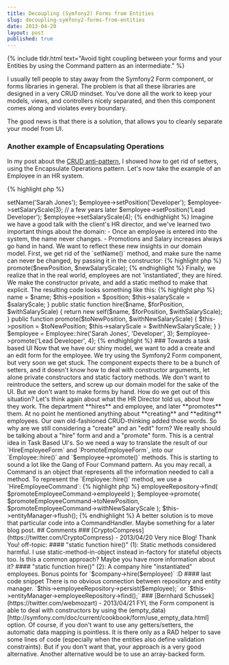 ```yaml
---
title: Decoupling (Symfony2) Forms from Entities
slug: decoupling-symfony2-forms-from-entities
date: 2013-04-20
layout: post
published: true
---
```


{% include tldr.html text="Avoid tight coupling between your forms and your Entities by using the Command pattern as an intermediate." %}

I usually tell people to stay away from the Symfony2 Form component, or forms libraries in general. The problem is that
all these libraries are designed in a very CRUD mindset. You've done all the work to keep your models, views, and controllers
nicely separated, and then this component comes along and violates every boundary.

The good news is that there is a solution, that allows you to cleanly separate your model from UI.


### Another example of Encapsulating Operations


In my post about the [CRUD anti-pattern](http://verraes.net/2013/04/crud-is-an-anti-pattern/), I showed how to get rid of setters, using the Encapsulate Operations pattern. Let's now take the example of an Employee in an HR system.

{% highlight php %}
<?php
$employee = new Employee;
$employee->setName('Sarah Jones');
$employee->setPosition('Developer');
$employee->setSalaryScale(3);

// a few years later
$employee->setPosition('Lead Developer');
$employee->setSalaryScale(4);
{% endhighlight %}

Imagine we have a good talk with the client's HR director, and we've learned two important things about the domain:

- Once an employee is entered into the system, the name never changes.
- Promotions and Salary increases always go hand in hand.

We want to reflect these new insights in our domain model. First, we get rid of the `setName()` method, and make sure the
name can never be changed, by passing it in the constructor:

{% highlight php %}
<?php
$employee = new Employee('Sarah Jones');
{% endhighlight %}

Next we make sure that an employee always has a position and a salary scale, from the moment they are registered in the system.

{% highlight php %}
<?php
$employee = new Employee('Sarah Jones', 'Lead Developer', $salaryScale);
{% endhighlight %}

We get rid of the other setters, and add a method that communicates that a promotion is always accompanied by a salary change:

{% highlight php %}
<?php
$employee->promote($newPosition, $newSalaryScale);
{% endhighlight %}

Finally, we realize that in the real world, employees are not 'instantiated', they are hired. We make the constructor
private, and add a static method to make that explicit. The resulting code looks something like this:


{% highlight php %}
<?php
class Employee
{
    private $name;
    private $position;
    private $salaryScale;

    private function __construct($name, $position, $salaryScale)
    {
        $this->name = $name;
        $this->position = $position;
        $this->salaryScale = $salaryScale;
    }

    public static function hire($name, $forPosition, $withSalaryScale)
    {
        return new self($name, $forPosition, $withSalaryScale);
    }

    public function promote($toNewPosition, $withNewSalaryScale)
    {
        $this->position = $toNewPosition;
        $this->salaryScale = $withNewSalaryScale;
    }
}

$employee = Employee::hire('Sarah Jones', 'Developer', 3);
$employee->promote('Lead Developer', 4);
{% endhighlight %}


### Towards a task based UI

Now that we have our shiny model, we want to add a create and an edit form for the employee. We try using the
Symfony2 Form component, but very soon we get stuck. The component expects there to be a bunch of setters, and it doesn't
know how to deal with constructor arguments, let alone private constructors and static factory methods.

We don't want to reintroduce the setters, and screw up our domain model for the sake of the UI. But we don't want to make
forms by hand. How do we get out of this situation?

Let's think again about what the HR Director told us, about how they work. The department **hires** and employee, and later **promotes** them.
At no point he mentioned anything about **creating** and **editing** employees. Our own old-fashioned CRUD-thinking added those
words. So why are we still considering a "create" and an "edit" form? We really should be talking about a "hire" form and
 and a "promote" form. This is a central idea in Task Based UI's.

So we need a way to translate the result of our `HireEmployeeForm` and `PromoteEmployeeForm`, into our `Employee::hire()` and `$employee->promote()` methods.
This is starting to sound a lot like the Gang of Four Command pattern. As you may recall, a Command is an object that represents
 all the information needed to call a method. To represent the `Employee::hire()` method, we use a `HireEmployeeCommand`:

{% highlight php %}
<?php
class HireEmployeeCommand
{
    public $name;
    public $forPosition;
    public $withSalaryScale;
}
{% endhighlight %}

You can use public properties, or privates with getters and setters, that's really a matter of taste here. Both are ok, because the Command
 is just a very simple DTO object, with no behaviours. (I personally prefer getters and setters.)

 Let's add our `PromoteEmployeeCommand` as well:


{% highlight php %}
<?php
class PromoteEmployeeCommand
{
    public $employeeId;
    public $toNewPosition;
    public $withNewSalaryScale;
}
{% endhighlight %}

You'll notice that the Command nicely matches with the form fields we need.

The next step is self-evident: Instead of making the Form component work off our Employee Entity, it now uses our Commands.
The Form and the Domain Model have no knowledge of each other, apart from the Commands. The Commands function as a clear,
explicit API that outsiders use to pass instructions to the Domain Model. You can use these Commands for your Symfony2
Form, but they can just as well be used for your REST API or other clients.

That leaves us the matter of getting the data from the Command into the Employee instance. We could do this in our Controller:

{% highlight php %}
<?php
$employee = $this->employeeRepository->find(
    $promoteEmployeeCommand->employeeId
);
$employee->promote(
    $promoteEmployeeCommand->toNewPosition,
    $promoteEmployeeCommand->withNewSalaryScale
);
$this->entityManager->flush();
{% endhighlight %}

A better solution is to move that particular code into a CommandHandler. Maybe something for a later blog post.


## Comments

### [CryptoCompress](https://twitter.com/CryptoCompress)  - 2013/04/20

Very nice Blog! Thank You!

off-topic:

#### "static function hire()" (1):
Static methods considered harmful. I use static-method-in-object instead in-factory for stateful objects too. Is this a
common approach? Maybe you have more information about it?
    
#### "static function hire()" (2):
A company hire "instantiated" employees. Bonus points for `$company->hire($employee)` :D

#### last code snippet
There is no obvious connection between repository and entity manager.
`$this->employeeRepository->persist($employee);`
or
`$this->entityManager->employeeRepository->find();`



### [Bernhard Schussek](https://twitter.com/webmozart) - 2013/04/21
FYI, the Form component is able to deal with constructors by using the (empty_data)[http://symfony.com/doc/current/cookbook/form/use_empty_data.html] option.

Of course, if you don't want to use any getters/setters, the automatic data mapping is pointless. It is there only as a
RAD helper to save some lines of code (especially when the entities also define validation constraints). But if you don't
 want that, your approach is a very good alternative. Another alternative would be to use an array-backed form.

